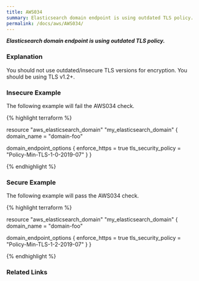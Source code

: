 ```yaml
---
title: AWS034
summary: Elasticsearch domain endpoint is using outdated TLS policy.
permalink: /docs/aws/AWS034/
---
```


***Elasticsearch domain endpoint is using outdated TLS policy.***

### Explanation


You should not use outdated/insecure TLS versions for encryption. You should be using TLS v1.2+.



### Insecure Example

The following example will fail the AWS034 check.

{% highlight terraform %}

resource "aws_elasticsearch_domain" "my_elasticsearch_domain" {
  domain_name = "domain-foo"

  domain_endpoint_options {
    enforce_https = true
    tls_security_policy = "Policy-Min-TLS-1-0-2019-07"
  }
}

{% endhighlight %}



### Secure Example

The following example will pass the AWS034 check.

{% highlight terraform %}

resource "aws_elasticsearch_domain" "my_elasticsearch_domain" {
  domain_name = "domain-foo"

  domain_endpoint_options {
    enforce_https = true
    tls_security_policy = "Policy-Min-TLS-1-2-2019-07"
  }
}

{% endhighlight %}


### Related Links


